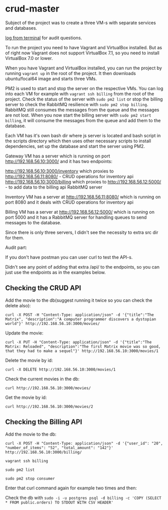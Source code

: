 # crud-master

Subject of the project was to create a three VM-s with separate services and databases.

[log from terminal](terminal.md) for audit questions.

To run the project you need to have Vagrant and VirtualBox installed. But as of right now Vagrant does not support VirtualBox 7.1, so you need to install VirtualBox 7.0 or lower.

When you have Vagrant and VirtualBox installed, you can run the project by running `vagrant up` in the root of the project. It then downloads ubuntu/focal64 image and starts three VMs.

PM2 is used to start and stop the server on the respective VMs. 
You can log into each VM for example with `vagrant ssh billing` from the root of the project. 
Check the status of the server with `sudo pm2 list` or stop the billing server to check the RabbitMQ resilience with `sudo pm2 stop billing`. RabbitMQ still consumes the messages from the queue and the messages are not lost.
When you now start the billing server with `sudo pm2 start billing`, it will consume the messages from the queue and add them to the database.

Each VM has it's own bash dir where js server is located and bash script in the scripts directory which then uses other necessary scripts to install dependencies, set up the database and start the server using PM2.

Gateway VM has a server which is running on port http://192.168.56.10:3000/ and it has two endpoints: 

http://192.168.56.10:3000/inventory which proxies to http://192.168.56.11:8080/ - CRUD operations for inventory api
http://192.168.56.10:3000/billing which proxies to http://192.168.56.12:5000/ - to add data to the billing api RabbitMQ server

Inventory VM has a server at http://192.168.56.11:8080/ which is running on port 8080 and it deals with CRUD operations for inventory api

Billing VM has a server at http://192.168.56.12:5000/ which is running on port 5000 and it has a RabbitMQ server for handling queues to send messages to the database.

Since there is only three servers, I didn't see the necessity to extra src dir for them.

Audit part:

If you don't have postman you can user curl to test the API-s.

Didn't see any point of adding that extra /api/ to the endpoints, so you can just use the endpoints as in the examples below.

## Checking the CRUD API

Add the movie to the db(suggest running it twice so you can check the delete also):

`curl -X POST -H "Content-Type: application/json" -d '{"title":"The Matrix", "description":"A computer programmer discovers a dystopian world"}' http://192.168.56.10:3000/movies/`

Update the movie:

`curl -X PUT -H "Content-Type: application/json" -d '{"title":"The Matrix: Reloaded", "description":"The first Matrix movie was so good, that they had to make a sequel"}' http://192.168.56.10:3000/movies/1`

Delete the movie by id:

`curl -X DELETE http://192.168.56.10:3000/movies/1`

Check the current movies in the db:

`curl http://192.168.56.10:3000/movies/`

Get the movie by id:

`curl http://192.168.56.10:3000/movies/2`


## Checking the Billing API

Add the movie to the db:

`curl -X POST -H "Content-Type: application/json" -d '{"user_id": "20", "number_of_items": "52", "total_amount": "142"}' http://192.168.56.10:3000/billing/`

`vagrant ssh billing`

`sudo pm2 list`

`sudo pm2 stop consumer`

Enter that curl command again for example two times and then:

Check the db with `sudo -i -u postgres psql -d billing -c 'COPY (SELECT * FROM public.orders) TO STDOUT WITH CSV HEADER'`



